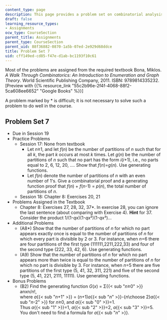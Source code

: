 ```yaml
---
content_type: page
description: This page provides a problem set on combinatorial analysis.
draft: false
learning_resource_types:
- Assignments
ocw_type: CourseSection
parent_title: Assignments
parent_type: CourseSection
parent_uid: 88f36882-0870-1a5b-07ed-2e929d68ddce
title: Problem Set 7
uid: cff149ed-cd85-f47e-d1ab-bc1193f10c61
---
```

Most of the problems are assigned from the required textbook Bona, Miklos. *A Walk Through Combinatorics: An Introduction to Enumeration and Graph Theory*. World Scientific Publishing Company, 2011. ISBN: 9789814335232. \[Preview with {{% resource_link "55c2b96e-2f4f-4068-88f2-5ca608ee6652" "Google Books" %}}\]

A problem marked by \* is difficult; it is not necessary to solve such a problem to do well in the course.

## Problem Set 7

- Due in Session 19
- Practice Problems
    - Session 17: None from textbook
        - Let *n*≥1, and let *f*(*n*) be the number of partitions of *n* such that for all *k*, the part *k* occurs at most *k* times. Let *g*(*n*) be the number of partitions of *n* such that no part has the form *i*(*i*+1), i.e., no parts equal to 2, 6, 12, 20, …. Show that *f*(*n*)=*g*(*n*). Use generating functions.
        - Let *f*(*n*) denote the number of partitions of *n* with an even number of 1's. Give a combinatorial proof and a generating function proof that *f*(*n*) + *f*(*n*\-1) = *p*(*n*), the total number of partitions of *n*.
    - Session 18: Chapter 8: Exercises 20, 21
- Problems Assigned in the Textbook
    - Chapter 8: Exercises 27, 28, 32, 37\*. In exercise 28, you can ignore the last sentence (about comparing with Exercise 4). **Hint** for 37. Consider the product 1/(1-*qx*)(1-*qx*²)(1-*qx*³)…
- Additional Problems
    - (A8\*) Show that the number of partitions of *n* for which no part appears exactly once is equal to the number of partitions of *n* for which every part is divisible by 2 or 3. For instance, when *n*\=6 there are four partitions of the first type (111111,2211,222,33) and four of the second type (222, 33, 42, 6). Use generating functions.
    - (A9) Show that the number of partitions of *n* for which no part appears more than twice is equal to the number of partitions of *n* for which no part is divisible by 3. For instance, when *n*\=5 there are five partitions of the first type (5, 41, 32, 311, 221) and five of the second type (5, 41, 221, 2111, 11111). Use generating functions.
- Bonus Problems
    - (B2) Find the generating function *G*(*x*) = Σ{{< sub "_n_≥0" >}} anxn/*n*!,      
        where *a*{{< sub "_n_+1" >}} = (*n*+1)*a*{{< sub "_n_" >}}\-{*n*\\choose 2}*a*{{< sub "_n_\-2" >}} for *n*≥0, and *a*{{< sub "0" >}}\=1.       
        Thus *a*{{< sub "1" >}}\=1, *a*{{< sub "2" >}}\=2, *a*{{< sub "3" >}}\=5. You don't need to find a formula for *a*{{< sub "_n_" >}}.